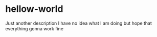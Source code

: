 # hellow-world
Just another description
I have no idea what I am doing
but hope that everything gonna work fine
